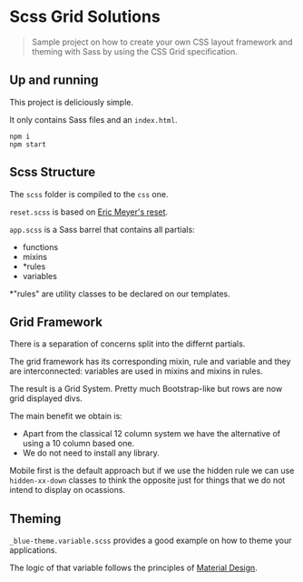 # Scss Grid Solutions

> Sample project on how to create your own CSS layout framework and theming with Sass by using the CSS Grid specification.

## Up and running

This project is deliciously simple.

It only contains Sass files and an `index.html`.

```
npm i
npm start
```

## Scss Structure

The `scss` folder is compiled to the `css` one.

`reset.scss` is based on [Eric Meyer's reset](https://meyerweb.com/eric/tools/css/reset).

`app.scss` is a Sass barrel that contains all partials:

- functions
- mixins
- \*rules
- variables

\*"rules" are utility classes to be declared on our templates.

## Grid Framework

There is a separation of concerns split into the differnt partials.

The grid framework has its corresponding mixin, rule and variable and they are interconnected: variables are used in mixins and mixins in rules.

The result is a Grid System. Pretty much Bootstrap-like but rows are now grid displayed divs.

The main benefit we obtain is:

- Apart from the classical 12 column system we have the alternative of using a 10 column based one.
- We do not need to install any library.

Mobile first is the default approach but if we use the hidden rule we can use `hidden-xx-down` classes to think the opposite just for things that we do not intend to display on ocassions.

## Theming

`_blue-theme.variable.scss` provides a good example on how to theme your applications.

The logic of that variable follows the principles of [Material Design](https://material.io/design/color/#tools-for-picking-colors).
